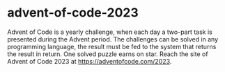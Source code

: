 # advent-of-code-2023

Advent of Code is a yearly challenge, when each day a two-part task is presented during the Advent period.
The challenges can be solved in any programming language, the result must be fed to the system that returns the result in return. One solved puzzle earns on star.
Reach the site of Advent of Code 2023 at https://adventofcode.com/2023.
